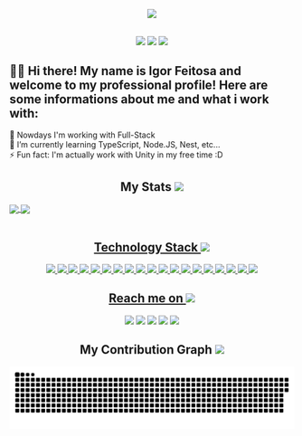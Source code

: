 <p align="center">
<img src="https://media.giphy.com/media/jMywy4Er7JB7zDiU4B/giphy.gif" />
</p>

##

<p align="center">
 
 <img src="https://badges.pufler.dev/visits/arkgrayer/arkgrayer"/>
 <img src="https://badges.pufler.dev/repos/arkgrayer"/>
 <img src="https://badges.pufler.dev/commits/monthly/arkgrayer"/>

</p>

## 👋🏻 Hi there! My name is <b>Igor Feitosa</b> and welcome to my professional profile! Here are some informations about me and what i work with:

💼 Nowdays I'm working with Full-Stack <br>
🌱 I’m currently learning TypeScript, Node.JS, Nest, etc... <br>
⚡ Fun fact: I'm actually work with Unity in my free time :D <br>

##

 <h2 align="center">My Stats <img src="https://media.giphy.com/media/dsXA8X3TkluwerRTTT/giphy.gif" width="50"></h2>

 <div>
  <a href="https://github.com/arkgrayer">
  <img style="width: 421px" align="center" src="https://github-readme-stats.vercel.app/api?username=arkgrayer&show_icons=true&theme=algolia&include_all_commits=true&count_private=false"/>
  <img align="center" src="https://github-readme-stats.vercel.app/api/top-langs/?username=arkgrayer&layout=compact&langs_count=7&theme=algolia"/>
</div>
  <br>
 
 ##

<h2 align="center">Technology Stack <img src="https://github.com/ritik307/ritik307/blob/main/images/laptop.gif" width="50"></h2>

<p align="center">
<img src="https://img.shields.io/badge/c%23-%23239120.svg?style=for-the-badge&logo=c-sharp&logoColor=white"/>
<img src="https://img.shields.io/badge/HTML5-E34F26?style=for-the-badge&logo=html5&logoColor=white"/>
<img src="https://img.shields.io/badge/CSS3-1572B6?style=for-the-badge&logo=css3&logoColor=white"/>
<img src="https://img.shields.io/badge/javascript-%23323330.svg?style=for-the-badge&logo=javascript&logoColor=%23F7DF1E"/>
<img src="https://img.shields.io/badge/typescript-%23007ACC.svg?style=for-the-badge&logo=typescript&logoColor=white"/>
<img src="https://img.shields.io/badge/node.js-6DA55F?style=for-the-badge&logo=node.js&logoColor=white"/>
<img src="https://img.shields.io/badge/React-20232A?style=for-the-badge&logo=react&logoColor=61DAFB"/>
<img src="https://img.shields.io/badge/Sass-CC6699?style=for-the-badge&logo=sass&logoColor=white"/>
<img src="https://img.shields.io/badge/Yarn-2C8EBB?style=for-the-badge&logo=yarn&logoColor=white"/>
<img src="https://img.shields.io/badge/Unity-100000?style=for-the-badge&logo=unity&logoColor=white"/>
<img src="https://img.shields.io/badge/Git-F05032?style=for-the-badge&logo=git&logoColor=white"/>
<img src="https://img.shields.io/badge/TypeORM-e93524.svg?style=for-the-badge" />
<img src="https://img.shields.io/badge/Jest-C21325?style=for-the-badge&logo=jest&logoColor=white" />
<img src="https://img.shields.io/badge/fastify-202020?style=for-the-badge&logo=fastify&logoColor=white" />
<img src="https://img.shields.io/badge/styled--components-DB7093?style=for-the-badge&logo=styled-components&logoColor=white" />
<img src="https://img.shields.io/badge/Ant%20Design-1890FF?style=for-the-badge&logo=antdesign&logoColor=white" />
<img src="https://img.shields.io/badge/Husky-000000.svg?style=for-the-badge" />
<img src="https://img.shields.io/badge/eslint-3A33D1?style=for-the-badge&logo=eslint&logoColor=white" />
<img src="https://img.shields.io/badge/MongoDB-white?style=for-the-badge&logo=mongodb&logoColor=4EA94B" />

 </p>
 
 ##

<h2 align="center">Reach me on <img src="https://media0.giphy.com/media/jqNPzdTTxQfOgOqpO4/source.gif" width="50"></h2>

<div align="center">

  <a href="https://instagram.com/ark.grayer" target="_blank"><img src="https://img.shields.io/badge/-Instagram-%23E4405F?style=for-the-badge&logo=instagram&logoColor=white" target="_blank"></a>
  <a href="https://www.twitch.tv/valleffor" target="_blank"><img src="https://img.shields.io/badge/Twitch-9146FF?style=for-the-badge&logo=twitch&logoColor=white" target="_blank"></a>
  <a href="https://discord.gg/QgWxf2uZ7d" target="_blank"><img src="https://img.shields.io/badge/Discord-7289DA?style=for-the-badge&logo=discord&logoColor=white" target="_blank"></a> 
  <a href = "mailto:igorfeitosa.contact@gmail.com"><img src="https://img.shields.io/badge/-Gmail-%23333?style=for-the-badge&logo=gmail&logoColor=white" target="_blank"></a>
  <a href = "https://www.linkedin.com/in/contact-igorf/"><img src="https://img.shields.io/badge/LinkedIn-0077B5?style=for-the-badge&logo=linkedin&logoColor=white" target="blank"></a> 
 
 
  </div>
  
  ##
  
  <h2 align="center"> My Contribution Graph <img src="https://media.giphy.com/media/xUA7aZeLE2e0P7Znz2/giphy.gif" width="50"></h2>
 
  ![Snake animation](https://github.com/ArkGrayer/ArkGrayer/blob/output/github-contribution-grid-snake.svg)
